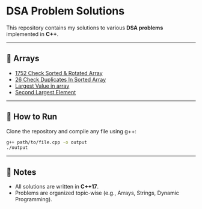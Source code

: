 # DSA Problem Solutions

This repository contains my solutions to various **DSA problems** implemented in **C++**.

---

## 📂 Arrays
- [1752 Check Sorted & Rotated Array](./Arrays/1752_Check_Sorted_&_Rotated_Array.cpp)
- [26 Check Duplicates In Sorted Array](./Arrays/26_Check_Duplicates_In_Sorted_Array.cpp)
- [Largest Value in array](./Arrays/Largest_Value_in_array.cpp)
- [Second Largest Element](./Arrays/Second_Largest_Element.cpp)

---

## 🚀 How to Run

Clone the repository and compile any file using g++:

```bash
g++ path/to/file.cpp -o output
./output
```

---

## 📝 Notes
- All solutions are written in **C++17**.
- Problems are organized topic-wise (e.g., Arrays, Strings, Dynamic Programming).
